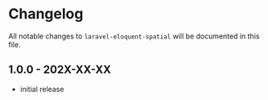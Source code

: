 # Changelog

All notable changes to `laravel-eloquent-spatial` will be documented in this file.

## 1.0.0 - 202X-XX-XX

- initial release
